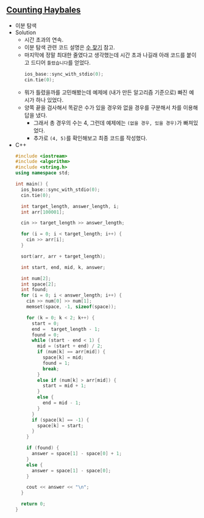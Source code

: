 ## [Counting Haybales](https://www.acmicpc.net/problem/14170)

- 이분 탐색
- Solution
  - 시간 초과의 연속.
  - 이분 탐색 관련 코드 설명은
  [수 찾기](https://github.com/tula3and/til/blob/master/Coding%20Questions/Baekjoon/%EC%88%98-%EC%B0%BE%EA%B8%B0.md#%EC%88%98-%EC%B0%BE%EA%B8%B0) 참고.
  - 마지막에 정말 최대한 줄였다고 생각했는데 시간 초과 나길래 아래 코드를 붙이고 드디어 `틀렸습니다`를 얻었다.
    ```cpp
    ios_base::sync_with_stdio(0);
    cin.tie(0);
    ```
  - 뭐가 틀렸을까를 고민해봤는데 예제에 (내가 만든 알고리즘 기준으로) 빠진 예시가 하나 있었다.
  - 양쪽 끝을 검사해서 똑같은 수가 있을 경우와 없을 경우를 구분해서 차를 이용해 답을 냈다.
    - 그래서 총 경우의 수는 4, 그런데 예제에는 `(없을 경우, 있을 경우)`가 빠져있었다.
    - 추가로 `(4, 5)`를 확인해보고 최종 코드를 작성했다.
- C++
  ```cpp
  #include <iostream>
  #include <algorithm>
  #include <string.h>
  using namespace std;

  int main() {
    ios_base::sync_with_stdio(0);
    cin.tie(0);

    int target_length, answer_length, i;
    int arr[100001];

    cin >> target_length >> answer_length;

    for (i = 0; i < target_length; i++) {
      cin >> arr[i];
    }

    sort(arr, arr + target_length);

    int start, end, mid, k, answer;

    int num[2];
    int space[2];
    int found;
    for (i = 0; i < answer_length; i++) {
      cin >> num[0] >> num[1];
      memset(space, -1, sizeof(space));

      for (k = 0; k < 2; k++) {
        start = 0;
        end =  target_length - 1;
        found = 0;		
        while (start - end < 1) {	
          mid = (start + end) / 2;	
          if (num[k] == arr[mid]) {
            space[k] = mid;
            found = 1;
            break;
          }
          else if (num[k] > arr[mid]) {
            start = mid + 1;					
          }
          else {
            end = mid - 1;
          }
        }
        if (space[k] == -1) {
          space[k] = start;
        }
      }

      if (found) {
        answer = space[1] - space[0] + 1;
      }
      else {
        answer = space[1] - space[0];
      }

      cout << answer << "\n";		
    }

    return 0;	
  }
  ```





